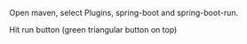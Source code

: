 Open maven, select Plugins, spring-boot and spring-boot-run. 

Hit run button (green triangular button on top)
